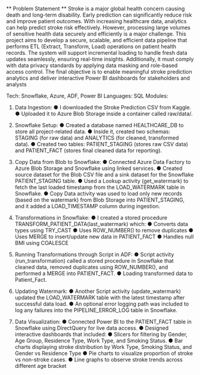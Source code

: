 ** Problem Statement **
Stroke is a major global health concern causing death and long-term disability. Early
prediction can significantly reduce risk and improve patient outcomes. With increasing
healthcare data, analytics can help predict stroke risk effectively. However, processing
large volumes of sensitive health data securely and efficiently is a major challenge. This
project aims to develop a secure, scalable, and efficient data pipeline that performs ETL
(Extract, Transform, Load) operations on patient health records. The system will support
incremental loading to handle fresh data updates seamlessly, ensuring real-time insights.
Additionally, it must comply with data privacy standards by applying data masking and
role-based access control. The final objective is to enable meaningful stroke prediction
analytics and deliver interactive Power BI dashboards for stakeholders and analysts

Tech: Snowflake, Azure, ADF, Power BI
Languages: SQL
Modules:

1. Data Ingestion:
● I downloaded the Stroke Prediction CSV from Kaggle.
● Uploaded it to Azure Blob Storage inside a container called raw/data/.

2. Snowflake Setup:
● Created a database named HEALTHCARE_DB to store all project-related data.
● Inside it, created two schemas: STAGING (for raw data) and ANALYTICS (for cleaned,
transformed data).
● Created two tables: PATIENT_STAGING (stores raw CSV data) and PATIENT_FACT
(stores final cleaned data for reporting).

3. Copy Data from Blob to Snowflake:
● Connected Azure Data Factory to Azure Blob Storage and Snowflake using linked
services.
● Created source dataset for the Blob CSV file and a sink dataset for the Snowflake
PATIENT_STAGING table.
● Used a Lookup activity (get_watermark) to fetch the last loaded timestamp from the
LOAD_WATERMARK table in Snowflake.
● Copy Data activity was used to load only new records (based on the watermark) from
Blob Storage into PATIENT_STAGING, and it added a LOAD_TIMESTAMP column
during ingestion.

4. Transformations in Snowflake:
● I created a stored procedure TRANSFORM_PATIENT_DATA(last_watermark) which:
● Converts data types using TRY_CAST
● Uses ROW_NUMBER() to remove duplicates
● Uses MERGE to insert/update new data in PATIENT_FACT
● Handles null BMI using COALESCE

5. Running Transformations through Script in ADF:
● Script activity (run_transformation) called a stored procedure in Snowflake that cleaned
data, removed duplicates using ROW_NUMBER(), and performed a MERGE into
PATIENT_FACT.
● Loading transformed data to Patient_Fact.

6. Updating Watermark:
● Another Script activity (update_watermark) updated the LOAD_WATERMARK table
with the latest timestamp after successful data load.
● An optional error logging path was included to log any failures into the
PIPELINE_ERROR_LOG table in Snowflake.

7. Data Visualization:
● Connected Power BI to the PATIENT_FACT table in Snowflake using DirectQuery for
live data access.
● Designed interactive dashboards that included:
● Slicers for filtering by Gender, Age Group, Residence Type, Work Type, and Smoking
Status.
● Bar charts displaying stroke distribution by Work Type, Smoking Status, and Gender vs
Residence Type
● Pie charts to visualize proportion of stroke vs non-stroke cases.
● Line graphs to observe stroke trends across different age bracket
